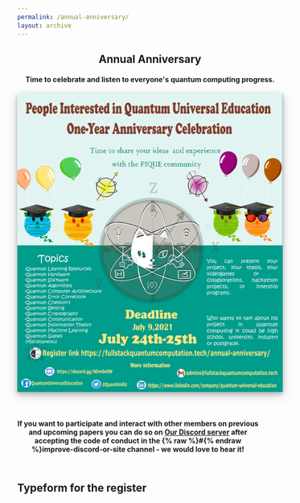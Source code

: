 ```yaml
---
permalink: /annual-anniversary/
layout: archive
---
```


<link href="/assets/css/areas.css" rel="stylesheet" type="text/css">
<link rel="stylesheet" href="http://netdna.bootstrapcdn.com/font-awesome/4.7.0/css/font-awesome.min.css">
<link rel="stylesheet" href="http://netdna.bootstrapcdn.com/bootstrap/3.3.7/css/bootstrap.min.css">
<link href="http://www.jqueryscript.net/css/jquerysctipttop.css" rel="stylesheet" type="text/css">
<script src="https://cdn.mathjax.org/mathjax/latest/MathJax.js?config=TeX-AMS-MML_HTMLorMML" type="text/javascript"></script>
<style>
.button {
  background-color: #4CAF50; /* Green */
  border: none;
  color: white;
  padding: 16px 32px;
  text-align: center;
  text-decoration: none;
  display: inline-block;
  font-size: 16px;
  margin: 4px 2px;
  transition-duration: 0.4s;
  cursor: pointer;
}

.qontributor {
  background-color: white;
  color: black;
  border: 2px solid #6d2f15;
  width: 48%;
}
.qontributor:hover {
  background-color: #6d2f15;
  color: white;
  width: 48%;
}


.qurator {
  background-color: white;
  color: black;
  border: 2px solid #005853;
  width: 48%;
}
.qurator:hover {
  background-color: #005853;
  color: white;
  width: 48%;
}

* {
  box-sizing: border-box;
}

.column {
  float: left;
  width: 50%;
  padding: 5px;
}

/* Clearfix (clear floats) */
.row::after {
  content: "";
  clear: both;
  display: table;
}

.page__footer {color: #FFFFFF;font-size: 16px;}
.site-logo img {
  max-height: 4rem;
}

.page__footer-copyright {
  font-size: 20px;
}


div p{
text-align: justify;”
}
	
.archive{
display: flex;
align-items: center;
flex-direction: column;
}	
	
</style>
<!-- Header -->

<header class="w3-display-container w3-content w3-wide" id="home">

<div class="w3-container w3-padding-32" id="projects" style="width: 55vw;">
    <h2 class="w3-border-bottom w3-border-light-grey w3-padding-16">Annual Anniversary</h2>
    <h4>Time to celebrate and listen to everyone's quantum computing progress.</h4>
  </div>

<div style="width: 55vw">
	<img src="/assets/images/event.png" style="background-color: white;box-shadow: 0 4px 8px 0 rgba(0, 0, 0, 0.2), 0 6px 20px 0 rgba(0, 0, 0, 0.19);display: block;margin-left: auto;margin-right: auto;">
</div>
<br> <br>

<div class="w3-container w3-padding-32" style="width: 50vw" >		
<h4>If you want to participate and interact with other members on previous and upcoming papers you can do so on  <a href="https://discord.gg/NDm9e9W">Our Discord server</a> after accepting the code of conduct in the {% raw %}#{% endraw %}improve-discord-or-site channel - we would love to hear it!</h4>
</div>


</header>


<div class="w3-container w3-padding-32" style="width: 40vw" >		

<h2>Typeform for the register</h2>

	
</div>
<!-- End page content -->

